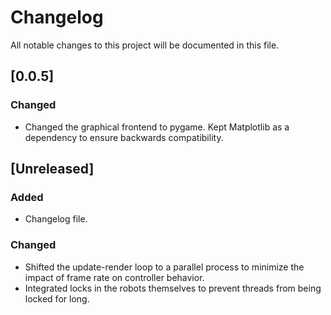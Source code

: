 # Changelog
All notable changes to this project will be documented in this file.

## [0.0.5]
### Changed
- Changed the graphical frontend to pygame. Kept Matplotlib as a dependency to ensure backwards compatibility.

## [Unreleased]
### Added
- Changelog file.

### Changed
- Shifted the update-render loop to a parallel process to minimize the impact of frame rate on controller behavior.
- Integrated locks in the robots themselves to prevent threads from being locked for long.